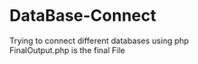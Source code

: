 # DataBase-Connect
Trying to connect different databases using php<br>
FinalOutput.php is the final File
